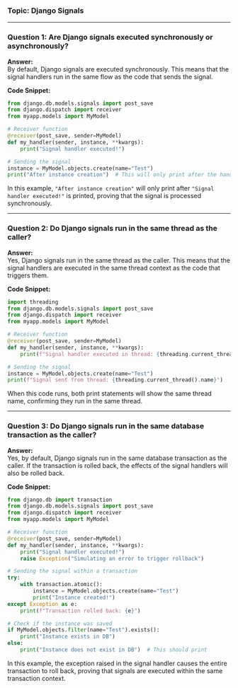 ### Topic: Django Signals

---

### Question 1: Are Django signals executed synchronously or asynchronously?

**Answer:**  
By default, Django signals are executed synchronously. This means that the signal handlers run in the same flow as the code that sends the signal.

**Code Snippet:**

```python
from django.db.models.signals import post_save
from django.dispatch import receiver
from myapp.models import MyModel

# Receiver function
@receiver(post_save, sender=MyModel)
def my_handler(sender, instance, **kwargs):
    print("Signal handler executed!")

# Sending the signal
instance = MyModel.objects.create(name="Test")
print("After instance creation")  # This will only print after the handler finishes
```

In this example, `"After instance creation"` will only print after `"Signal handler executed!"` is printed, proving that the signal is processed synchronously.

---

### Question 2: Do Django signals run in the same thread as the caller?

**Answer:**  
Yes, Django signals run in the same thread as the caller. This means that the signal handlers are executed in the same thread context as the code that triggers them.

**Code Snippet:**

```python
import threading
from django.db.models.signals import post_save
from django.dispatch import receiver
from myapp.models import MyModel

# Receiver function
@receiver(post_save, sender=MyModel)
def my_handler(sender, instance, **kwargs):
    print(f"Signal handler executed in thread: {threading.current_thread().name}")

# Sending the signal
instance = MyModel.objects.create(name="Test")
print(f"Signal sent from thread: {threading.current_thread().name}")
```

When this code runs, both print statements will show the same thread name, confirming they run in the same thread.

---

### Question 3: Do Django signals run in the same database transaction as the caller?

**Answer:**  
Yes, by default, Django signals run in the same database transaction as the caller. If the transaction is rolled back, the effects of the signal handlers will also be rolled back.

**Code Snippet:**

```python
from django.db import transaction
from django.db.models.signals import post_save
from django.dispatch import receiver
from myapp.models import MyModel

# Receiver function
@receiver(post_save, sender=MyModel)
def my_handler(sender, instance, **kwargs):
    print("Signal handler executed!")
    raise Exception("Simulating an error to trigger rollback")

# Sending the signal within a transaction
try:
    with transaction.atomic():
        instance = MyModel.objects.create(name="Test")
        print("Instance created!")
except Exception as e:
    print(f"Transaction rolled back: {e}")

# Check if the instance was saved
if MyModel.objects.filter(name="Test").exists():
    print("Instance exists in DB")
else:
    print("Instance does not exist in DB")  # This should print
```

In this example, the exception raised in the signal handler causes the entire transaction to roll back, proving that signals are executed within the same transaction context.
